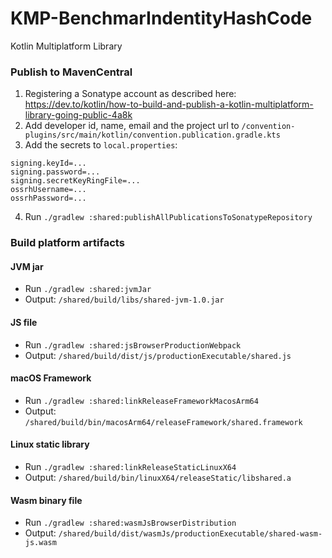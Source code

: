 # KMP-BenchmarIndentityHashCode

Kotlin Multiplatform Library

### Publish to MavenCentral

1) Registering a Sonatype account as described here: 
   https://dev.to/kotlin/how-to-build-and-publish-a-kotlin-multiplatform-library-going-public-4a8k
2) Add developer id, name, email and the project url to
   `/convention-plugins/src/main/kotlin/convention.publication.gradle.kts`
3) Add the secrets to `local.properties`:

```
signing.keyId=...
signing.password=...
signing.secretKeyRingFile=...
ossrhUsername=...
ossrhPassword=...
```

4) Run `./gradlew :shared:publishAllPublicationsToSonatypeRepository`

### Build platform artifacts

#### JVM jar

- Run `./gradlew :shared:jvmJar`
- Output: `/shared/build/libs/shared-jvm-1.0.jar`

#### JS file

- Run `./gradlew :shared:jsBrowserProductionWebpack`
- Output: `/shared/build/dist/js/productionExecutable/shared.js`

#### macOS Framework

- Run `./gradlew :shared:linkReleaseFrameworkMacosArm64`
- Output: `/shared/build/bin/macosArm64/releaseFramework/shared.framework`

#### Linux static library

- Run `./gradlew :shared:linkReleaseStaticLinuxX64`
- Output: `/shared/build/bin/linuxX64/releaseStatic/libshared.a`

#### Wasm binary file

- Run `./gradlew :shared:wasmJsBrowserDistribution`
- Output: `/shared/build/dist/wasmJs/productionExecutable/shared-wasm-js.wasm`
